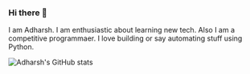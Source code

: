 ### Hi there 👋

I am Adharsh. I am enthusiastic about learning new tech. Also I am a competitive programmaer. I love building or say automating stuff using Python.

![Adharsh's GitHub stats](https://github-readme-stats.vercel.app/api?username=AdharshM%show_icons=true&theme=gruvbox)


<!--
**AdharshM/AdharshM** is a ✨ _special_ ✨ repository because its `README.md` (this file) appears on your GitHub profile.

Here are some ideas to get you started:

- 🔭 I’m currently working on ...
- 🌱 I’m currently learning ...
- 👯 I’m looking to collaborate on ...
- 🤔 I’m looking for help with ...
- 💬 Ask me about ...
- 📫 How to reach me: ...
- 😄 Pronouns: ...
- ⚡ Fun fact: ...
-->
